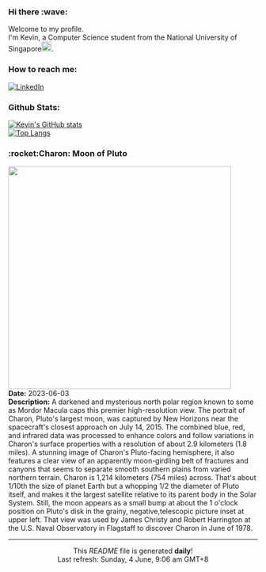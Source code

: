 <h3>Hi there :wave:</h3>

Welcome to my profile.   
I'm Kevin, a Computer Science student from the National University of Singapore<img src="https://img.icons8.com/color/96/000000/singapore-circular.png" width="20px"/>.</p>

<h3>How to reach me: </h3>
<a href="https://www.linkedin.com/in/kevin-foong/"><img alt="LinkedIn" src="https://img.shields.io/badge/linkedin-%230077B5.svg?&style=for-the-badge&logo=linkedin&logoColor=white" /></a> 

<h3>Github Stats: </h3> 

[![Kevin's GitHub stats](https://github-readme-stats.vercel.app/api?username=kevin9foong&theme=tokyonight)](https://github.com/anuraghazra/github-readme-stats) <br/>
[![Top Langs](https://github-readme-stats.vercel.app/api/top-langs/?username=kevin9foong&layout=compact&theme=tokyonight)](https://github.com/anuraghazra/github-readme-stats)

<h3>:rocket:Charon: Moon of Pluto</h3> 
<img width="450" src="https:&#x2F;&#x2F;apod.nasa.gov&#x2F;apod&#x2F;image&#x2F;2306&#x2F;Charon-Neutral-Bright-Release.jpg" /><br/>
<b>Date:</b> 2023-06-03<br/>
<b>Description:</b> A darkened and mysterious north polar region known to some as Mordor Macula caps this premier high-resolution view. The portrait of Charon, Pluto&#39;s largest moon, was captured by New Horizons near the spacecraft&#39;s closest approach on July 14, 2015. The combined blue, red, and infrared data was processed to enhance colors and follow variations in Charon&#39;s surface properties with a resolution of about 2.9 kilometers (1.8 miles). A stunning image of Charon&#39;s Pluto-facing hemisphere, it also features a clear view of an apparently moon-girdling belt of fractures and canyons that seems to separate smooth southern plains from varied northern terrain. Charon is 1,214 kilometers (754 miles) across. That&#39;s about 1&#x2F;10th the size of planet Earth but a whopping 1&#x2F;2 the diameter of Pluto itself, and makes it the largest satellite relative to its parent body in the Solar System. Still, the moon appears as a small bump at about the 1 o&#39;clock position on Pluto&#39;s disk in the grainy, negative,telescopic picture inset at upper left. That view was used by James Christy and Robert Harrington at the U.S. Naval Observatory in Flagstaff to discover Charon in June of 1978.<br/>

------------
<p align="center">This <i>README</i> file is generated <b>daily</b>!</br>
Last refresh: Sunday, 4 June, 9:06 am GMT+8<br />